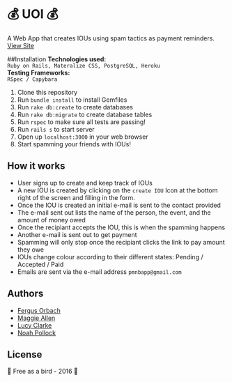 :moneybag: UOI :moneybag:
======
A Web App that creates IOUs using spam tactics as payment reminders. [View Site](https://uoi.herokuapp.com/)

##Installation
**Technologies used:**
<br>
`Ruby on Rails, Materalize CSS, PostgreSQL, Heroku`
</br>
**Testing Frameworks:**
<br>
`RSpec / Capybara`

1. Clone this repository
2. Run `bundle install` to install Gemfiles
3. Run `rake db:create` to create databases
4. Run `rake db:migrate` to create database tables
5. Run `rspec` to make sure all tests are passing! 
5. Run `rails s` to start server
6. Open up `localhost:3000` in your web browser
7. Start spamming your friends with IOUs!

## How it works
- User signs up to create and keep track of IOUs 
- A new IOU is created by clicking on the `create IOU` Icon at the bottom right of the screen and filling in the form.
- Once the IOU is created an initial e-mail is sent to the contact provided
- The e-mail sent out lists the name of the person, the event, and the amount of money owed
- Once the recipiant accepts the IOU, this is when the spamming happens
- Another e-mail is sent out to get payment
- Spamming will only stop once the recipiant clicks the link to pay amount they owe
- IOUs change colour according to their different states: Pending / Accepted / Paid
- Emails are sent via the e-mail address `pmnbapp@gmail.com`

Authors
-------
 - [Fergus Orbach](https://github.com/gerauf)
 - [Maggie Allen](https://github.com/pixelandpage)
 - [Lucy Clarke](https://github.com/llcclarke)
 - [Noah Pollock](https//github.com/knowerlittle)

License
-------
:hatching_chick: Free as a bird - 2016 :hatched_chick:
